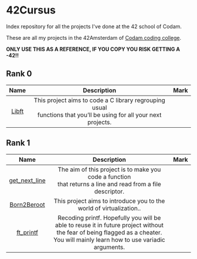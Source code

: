 # 42Cursus
Index repository for all the projects I've done at the 42 school of Codam.

These are all my projects in the 42Amsterdam of [Codam coding college](https://www.codam.nl/).

**ONLY USE THIS AS A REFERENCE, IF YOU COPY YOU RISK GETTING A -42!!**

## Rank 0

|			Name				| Description	| Mark |
|:---------------:|:-----------:|:----:|
[Libft](https://github.com/42Codam/Libft) | This project aims to code a C library regrouping usual<br>functions that you’ll be using for all your next projects. |

## Rank 1
|			Name				| Description	| Mark |
|:---------------:|:-----------:|:----:|
[get_next_line](https://github.com/42Codam/get_next_line) | The aim of this project is to make you code a function<br>that returns a line and read from a file descriptor. |
[Born2Beroot](https://github.com/42Codam/Born2BeRoot) | This project aims to introduce you to the world of virtualization.. |
[ft_printf](https://github.com/42Codam/ft_printf) | Recoding printf. Hopefully you will be able to reuse it in future project without the fear of being flagged as a cheater. You will mainly learn how to use variadic arguments. |
